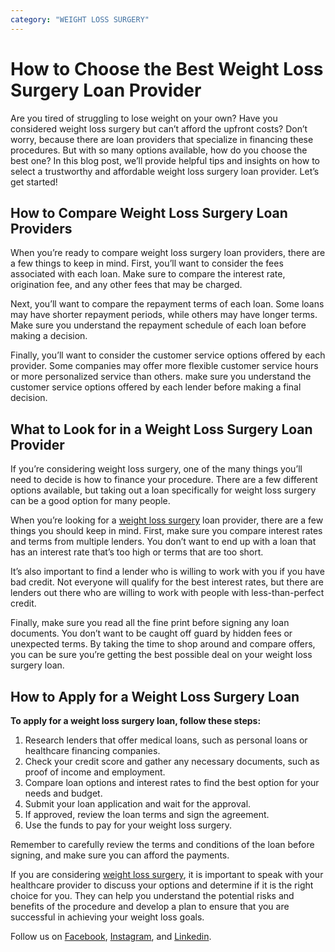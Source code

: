 ```yaml
---
category: "WEIGHT LOSS SURGERY"
---
```


# How to Choose the Best Weight Loss Surgery Loan Provider

Are you tired of struggling to lose weight on your own? Have you considered weight loss surgery but can’t afford the upfront costs? Don’t worry, because there are loan providers that specialize in financing these procedures. But with so many options available, how do you choose the best one? In this blog post, we’ll provide helpful tips and insights on how to select a trustworthy and affordable weight loss surgery loan provider. Let’s get started!

## How to Compare Weight Loss Surgery Loan Providers

When you’re ready to compare weight loss surgery loan providers, there are a few things to keep in mind. First, you’ll want to consider the fees associated with each loan. Make sure to compare the interest rate, origination fee, and any other fees that may be charged.

Next, you’ll want to compare the repayment terms of each loan. Some loans may have shorter repayment periods, while others may have longer terms. Make sure you understand the repayment schedule of each loan before making a decision.

Finally, you’ll want to consider the customer service options offered by each provider. Some companies may offer more flexible customer service hours or more personalized service than others. make sure you understand the customer service options offered by each lender before making a final decision.

## What to Look for in a Weight Loss Surgery Loan Provider

If you’re considering weight loss surgery, one of the many things you’ll need to decide is how to finance your procedure. There are a few different options available, but taking out a loan specifically for weight loss surgery can be a good option for many people.

When you’re looking for a [weight loss surgery](https://tlc.com.au/weight-loss-surgery-harmonal-changes/) loan provider, there are a few things you should keep in mind. First, make sure you compare interest rates and terms from multiple lenders. You don’t want to end up with a loan that has an interest rate that’s too high or terms that are too short.

It’s also important to find a lender who is willing to work with you if you have bad credit. Not everyone will qualify for the best interest rates, but there are lenders out there who are willing to work with people with less-than-perfect credit.

Finally, make sure you read all the fine print before signing any loan documents. You don’t want to be caught off guard by hidden fees or unexpected terms. By taking the time to shop around and compare offers, you can be sure you’re getting the best possible deal on your weight loss surgery loan.

## How to Apply for a Weight Loss Surgery Loan

**To apply for a weight loss surgery loan, follow these steps:**

1.  Research lenders that offer medical loans, such as personal loans or healthcare financing companies.
2.  Check your credit score and gather any necessary documents, such as proof of income and employment.
3.  Compare loan options and interest rates to find the best option for your needs and budget.
4.  Submit your loan application and wait for the approval.
5.  If approved, review the loan terms and sign the agreement.
6.  Use the funds to pay for your weight loss surgery.

Remember to carefully review the terms and conditions of the loan before signing, and make sure you can afford the payments.

If you are considering [weight loss surgery](https://tlc.com.au/getting-ready-for-weight-loss-surgery/), it is important to speak with your healthcare provider to discuss your options and determine if it is the right choice for you. They can help you understand the potential risks and benefits of the procedure and develop a plan to ensure that you are successful in achieving your weight loss goals.

Follow us on [Facebook](https://www.facebook.com/totallifestylecredit/), [Instagram](https://www.instagram.com/tlc.social/), and [Linkedin](https://www.linkedin.com/in/tim-boon-bba34350/?trk=org-employees_profile-result-card_result-card_full-click).
